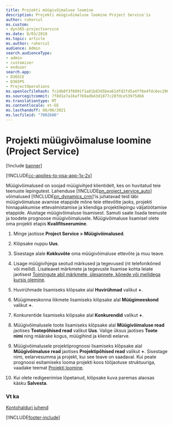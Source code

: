 ```yaml
---
title: Projekti müügivõimaluse loomine
description: Projekti müügivõimaluse loomine Project Service'is
author: ruhercul
ms.custom:
- dyn365-projectservice
ms.date: 8/03/2018
ms.topic: article
ms.author: ruhercul
audience: Admin
search.audienceType:
- admin
- customizer
- enduser
search.app:
- D365CE
- D365PS
- ProjectOperations
ms.openlocfilehash: fc24b0f3f6091f1a81b83d5bea61dfd2fd5a4ff6e4fdc6ec206f15460f364db1
ms.sourcegitcommit: 7f8d1e7a16af769adb43d1877c28fdce53975db8
ms.translationtype: MT
ms.contentlocale: et-EE
ms.lasthandoff: 08/06/2021
ms.locfileid: "7002686"
---
```

# <a name="create-a-project-opportunity-project-service"></a>Projekti müügivõimaluse loomine (Project Service)

[!include [banner](../includes/psa-now-project-operations.md)]

[!INCLUDE[cc-applies-to-psa-app-1x-2x](../includes/cc-applies-to-psa-app-1x-2x.md)]

Müügivõimalused on soojad müügivihjed klientidelt, kes on huvitatud teie teenuste lepingutest. Lahenduse [!INCLUDE[pn_project_service_auto](../includes/pn-project-service-auto.md)] võimalused [!INCLUDE[pn_dynamics_crm](../includes/pn-dynamics-crm.md)]’is juhatavad teid läbi müügivõimaluse avamise etappide mõne teie ettevõtte jaoks, projekti hinnapakkumise ettevalmistamise ja kliendiga projektilepingu väljatöötamise etappide. Alustage müügivõimaluse lisamisest. Samuti saate lisada teenuste ja toodete prognoose müügivõimalusele. Müügivõimaluse lisamisel olete oma projekti etapis **Kvalifitseerumine**.  
  
1.  Minge jaotisse **Project Service > Müügivõimalused**.  
  
2.  Klõpsake nuppu **Uus**.  
  
3.  Sisestage alale **Kokkuvõte** oma müügivõimaluse ettevõte ja muu teave.  
  
4.  Lisage müügivihjega seotud märkused ja tegevused (nt telefonikõned või meilid). Lisateavet märkmete ja tegevuste lisamise kohta leiate jaotisest [Toimingute abil märkmete, ülesannete, kõnede või meilidega kursis olemine](/dynamics365/customerengagement/on-premises/basics/work-with-activities).  
  
5.  Huvirühmade lisamiseks klõpsake alal **Huvirühmad** valikut **+**.  
  
6.  Müügimeeskonna liikmete lisamiseks klõpsake alal **Müügimeeskond** valikut **+**.  
  
7.  Konkurentide lisamiseks klõpsake alal **Konkurendid** valikut **+**.  
  
8.  Müügivõimalusele toote lisamiseks klõpsake alal **Müügivõimaluse read** jaotises **Tootepõhised read** valikut **Uus**. Valige üksus jaotises **Toote nimi** ning määrake kogus, müügihind ja kliendi eelarve.  
  
9. Müügivõimalusele projektiprognoosi lisamiseks klõpsake alal **Müügivõimaluse read** jaotises **Projektipõhised read** valikut **+**. Sisestage nimi, eelarvesumma ja projekt, kui see teave on saadaval. Kui peate prognoosi esitamiseks looma projekti koos tööjaotuse struktuuriga, vaadake teemat [Projekti loomine](../psa/create-project.md).  
  
10. Kui olete redigeerimise lõpetanud, klõpsake kuva paremas alaosas käsku **Salvesta**.  
  
### <a name="see-also"></a>Vt ka  
 [Kontohalduri juhend](../psa/account-manager-guide.md)


[!INCLUDE[footer-include](../includes/footer-banner.md)]